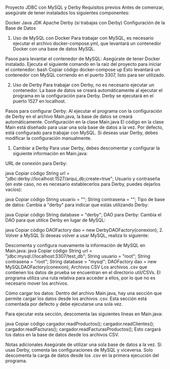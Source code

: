 Proyecto JDBC con MySQL y Derby
Requisitos previos
Antes de comenzar, asegúrate de tener instalados los siguientes componentes:

Docker
Java JDK
Apache Derby (si trabajas con Derby)
Configuración de la Base de Datos
1. Uso de MySQL con Docker
   Para trabajar con MySQL, es necesario ejecutar el archivo docker-compose.yml, que levantará un contenedor Docker con una base de datos MySQL.

Pasos para levantar el contenedor de MySQL:
Asegúrate de tener Docker instalado.
Ejecuta el siguiente comando en la raíz del proyecto para iniciar el contenedor:
bash
Copiar código
docker-compose up
Esto levantará un contenedor con MySQL corriendo en el puerto 3307, listo para ser utilizado.

2. Uso de Derby
   Para trabajar con Derby, no es necesario ejecutar un contenedor. La base de datos se creará automáticamente al ejecutar el programa en la configuración para Derby. Derby se ejecutará en el puerto 1527 en localhost.

Pasos para configurar Derby:
Al ejecutar el programa con la configuración de Derby en el archivo Main.java, la base de datos se creará automáticamente.
Configuración en la clase Main.java
El código en la clase Main está diseñado para usar una sola base de datos a la vez. Por defecto, está configurado para trabajar con MySQL. Si deseas usar Derby, debes modificar la configuración manualmente.

1. Cambiar a Derby
   Para usar Derby, debes descomentar y configurar la siguiente información en Main.java:

URL de conexión para Derby:

java
Copiar código
String url = "jdbc:derby://localhost:1527/arqui_db;create=true";
Usuario y contraseña (en este caso, no es necesario establecerlos para Derby, puedes dejarlos vacíos):

java
Copiar código
String usuario = "";
String contrasena = "";
Tipo de base de datos: Cambia a "derby" para indicar que estás utilizando Derby:

java
Copiar código
String database = "derby";
DAO para Derby: Cambia el DAO para que utilice Derby en lugar de MySQL:

java
Copiar código
DAOFactory dao = new DerbyDAOFactory(conexion);
2. Volver a MySQL
   Si deseas volver a usar MySQL, realiza lo siguiente:

Descomenta y configura nuevamente la información de MySQL en Main.java:
java
Copiar código
String url = "jdbc:mysql://localhost:3307/test_db";
String usuario = "root";
String contrasena = "root";
String database = "mysql";
DAOFactory dao = new MySQLDAOFactory(conexion);
Archivos CSV
Los archivos .csv que contienen los datos de prueba se encuentran en el directorio util/CSVs. El programa utiliza una ruta relativa para acceder a ellos, por lo que no es necesario mover los archivos.

Cómo cargar los datos:
Dentro del archivo Main.java, hay una sección que permite cargar los datos desde los archivos .csv. Esta sección está comentada por defecto y debe ejecutarse una sola vez.

Para ejecutar esta sección, descomenta las siguientes líneas en Main.java:

java
Copiar código
cargador.readProductos();
cargador.readClientes();
cargador.readFacturas();
cargador.readFacturasProductos();
Esto cargará los datos en la base de datos desde los archivos CSV.

Notas adicionales
Asegúrate de utilizar una sola base de datos a la vez. Si usas Derby, comenta las configuraciones de MySQL y viceversa.
Solo descomenta la carga de datos desde los .csv en la primera ejecución del programa.
